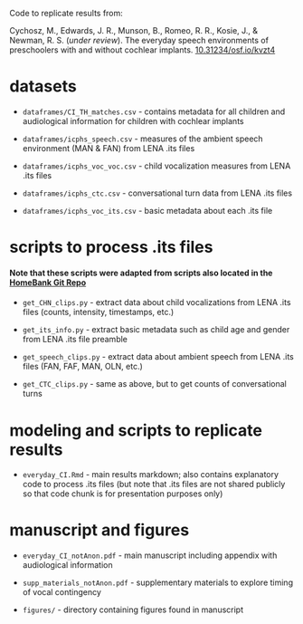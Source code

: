 Code to replicate results from:

Cychosz, M., Edwards, J. R., Munson, B., Romeo, R. R., Kosie, J., & Newman, R. S. (*under review*). The everyday speech environments of preschoolers with and without cochlear implants. [10.31234/osf.io/kvzt4](https://psyarxiv.com/kvzt4)

# datasets

* `dataframes/CI_TH_matches.csv` - contains metadata for all children and audiological information for children with cochlear implants 

* `dataframes/icphs_speech.csv` - measures of the ambient speech environment (MAN & FAN) from LENA .its files

* `dataframes/icphs_voc_voc.csv` - child vocalization measures from LENA .its files

* `dataframes/icphs_ctc.csv` - conversational turn data from LENA .its files

* `dataframes/icphs_voc_its.csv` - basic metadata about each .its file

# scripts to process .its files
#### Note that these scripts were adapted from scripts also located in the [HomeBank Git Repo](https://github.com/HomeBankCode)

* `get_CHN_clips.py` - extract data about child vocalizations from LENA .its files (counts, intensity, timestamps, etc.)

* `get_its_info.py` - extract basic metadata such as child age and gender from LENA .its file preamble

* `get_speech_clips.py` - extract data about ambient speech from LENA .its files (FAN, FAF, MAN, OLN, etc.)

* `get_CTC_clips.py` - same as above, but to get counts of conversational turns

# modeling and scripts to replicate results

* `everyday_CI.Rmd` - main results markdown; also contains explanatory code to process .its files (but note that .its files are not shared publicly so that code chunk is for presentation purposes only)

# manuscript and figures

* `everyday_CI_notAnon.pdf` - main manuscript including appendix with audiological information

* `supp_materials_notAnon.pdf` - supplementary materials to explore timing of vocal contingency 

* `figures/` - directory containing figures found in manuscript



